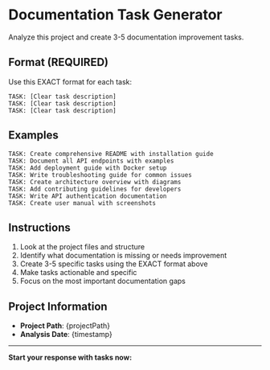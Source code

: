 # Documentation Task Generator

Analyze this project and create 3-5 documentation improvement tasks.

## Format (REQUIRED)
Use this EXACT format for each task:

```
TASK: [Clear task description]
TASK: [Clear task description]
TASK: [Clear task description]
```

## Examples
```
TASK: Create comprehensive README with installation guide
TASK: Document all API endpoints with examples
TASK: Add deployment guide with Docker setup
TASK: Write troubleshooting guide for common issues
TASK: Create architecture overview with diagrams
TASK: Add contributing guidelines for developers
TASK: Write API authentication documentation
TASK: Create user manual with screenshots
```

## Instructions
1. Look at the project files and structure
2. Identify what documentation is missing or needs improvement
3. Create 3-5 specific tasks using the EXACT format above
4. Make tasks actionable and specific
5. Focus on the most important documentation gaps

## Project Information
- **Project Path**: {projectPath}
- **Analysis Date**: {timestamp}

---

**Start your response with tasks now:** 